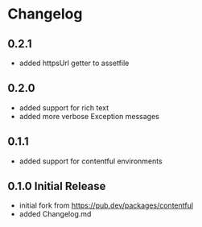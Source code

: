 # Changelog

## 0.2.1
- added httpsUrl getter to assetfile

## 0.2.0
- added support for rich text
- added more verbose Exception messages

## 0.1.1
- added support for contentful environments

## 0.1.0 Initial Release
- initial fork from https://pub.dev/packages/contentful
- added Changelog.md
